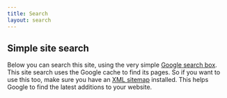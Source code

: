 ```yaml
---
title: Search
layout: search
---
```


## Simple site search

Below you can search this site, using the very simple [Google search box](/without-plugin/search-google). This site search uses the Google cache to find its pages. So if you want to use this too, make sure you have an [XML sitemap](/without-plugin/sitemap) installed. This helps Google to find the latest additions to your website.